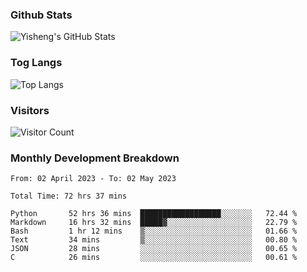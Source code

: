 ### Github Stats
![Yisheng's GitHub Stats](https://github-readme-stats-9qabuvhk1-gongyisheng.vercel.app/api?username=gongyisheng&count_private=true&show_icons=true)
### Tog Langs
![Top Langs](https://github-readme-stats-9qabuvhk1-gongyisheng.vercel.app/api/top-langs/?username=gongyisheng&layout=compact)
### Visitors
![Visitor Count](https://profile-counter.glitch.me/gongyisheng/count.svg)
### Monthly Development Breakdown
<!--START_SECTION:waka-->

```text
From: 02 April 2023 - To: 02 May 2023

Total Time: 72 hrs 37 mins

Python       52 hrs 36 mins  ██████████████████░░░░░░░   72.44 %
Markdown     16 hrs 32 mins  █████▓░░░░░░░░░░░░░░░░░░░   22.79 %
Bash         1 hr 12 mins    ▒░░░░░░░░░░░░░░░░░░░░░░░░   01.66 %
Text         34 mins         ▒░░░░░░░░░░░░░░░░░░░░░░░░   00.80 %
JSON         28 mins         ░░░░░░░░░░░░░░░░░░░░░░░░░   00.65 %
C            26 mins         ░░░░░░░░░░░░░░░░░░░░░░░░░   00.61 %
```

<!--END_SECTION:waka-->
